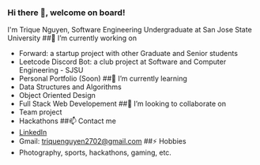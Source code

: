 ### Hi there 👋, welcome on board!
I'm Trique Nguyen, Software Engineering Undergraduate at San Jose State University
##🔭 I’m currently working on 
- Forward: a startup project with other Graduate and Senior students
- Leetcode Discord Bot: a club project at Software and Computer Engineering - SJSU
- Personal Portfolio (Soon) 
##🌱 I’m currently learning 
- Data Structures and Algorithms
- Object Oriented Design
- Full Stack Web Developement
##👯 I’m looking to collaborate on 
- Team project
- Hackathons
##📫 Contact me
- [LinkedIn](https://www.linkedin.com/in/trique-nguyen/)
- Gmail: [triquenguyen2702@gmail.com](triquenguyen2702@gmail.com)
##⚡ Hobbies
- Photography, sports, hackathons, gaming, etc.
